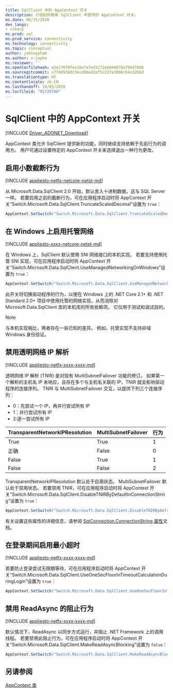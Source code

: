 ```yaml
---
title: SqlClient 中的 AppContext 开关
description: 介绍如何使用 SqlClient 中提供的 AppContext 开关。
ms.date: 06/15/2020
dev_langs:
- csharp
ms.prod: sql
ms.prod_service: connectivity
ms.technology: connectivity
ms.topic: conceptual
author: johnnypham
ms.author: v-jopha
ms.reviewer: ''
ms.openlocfilehash: e2e27070fee16e7a7e55272eb044870a704d70db
ms.sourcegitcommit: c7f40918dc3ecdb0ed2ef5c237a3996cb4cd268d
ms.translationtype: HT
ms.contentlocale: zh-CN
ms.lasthandoff: 10/05/2020
ms.locfileid: "91725748"
---
```

# <a name="appcontext-switches-in-sqlclient"></a>SqlClient 中的 AppContext 开关

[!INCLUDE [Driver_ADONET_Download](../../includes/driver_adonet_download.md)]

AppContext 类允许 SqlClient 提供新的功能，同时继续支持依赖于先前行为的调用方。 用户可通过设置特定的 AppContext 开关来选择退出一种行为更改。

## <a name="enabling-decimal-truncation-behavior"></a>启用小数截断行为

[!INCLUDE [appliesto-netfx-netcore-netst-md](../../includes/appliesto-netfx-netcore-netst-md.md)]

从 Microsoft.Data.SqlClient 2.0 开始，默认舍入十进制数据，这与 SQL Server 一样。 若要启用之前的截断行为，可在应用程序启动时将 AppContext 开关“Switch.Microsoft.Data.SqlClient.TruncateScaledDecimal”设置为 `true`：

```csharp
AppContext.SetSwitch("Switch.Microsoft.Data.SqlClient.TruncateScaledDecimal", true);
```

## <a name="enabling-managed-networking-on-windows"></a>在 Windows 上启用托管网络

[!INCLUDE [appliesto-xxxx-netcore-netst-md](../../includes/appliesto-xxxx-netcore-netst-md.md)]

在 Windows 上，SqlClient 默认使用 SNI 网络接口的本机实现。 若要支持使用托管 SNI 实现，可在应用程序启动时将 AppContext 开关“Switch.Microsoft.Data.SqlClient.UseManagedNetworkingOnWindows”设置为 `true`：

```csharp
AppContext.SetSwitch("Switch.Microsoft.Data.SqlClient.UseManagedNetworkingOnWindows", true);
```

此开关将切换驱动程序的行为，以便在 Windows 上的 .NET Core 2.1+ 和 .NET Standard 2.0+ 项目中使用托管的网络实现，从而消除对 Microsoft.Data.SqlClient 库的本机库的所有依赖项。 它仅用于测试和调试目的。

> [!NOTE]
> 与本机实现相比，两者存在一些已知的差异。 例如，托管实现不支持非域 Windows 身份验证。

## <a name="disabling-transparent-network-ip-resolution"></a>禁用透明网络 IP 解析

[!INCLUDE [appliesto-netfx-xxxx-xxxx-md](../../includes/appliesto-netfx-xxxx-xxxx-md.md)]

透明网络 IP 解析 (TNIR) 是对现有 MultiSubnetFailover 功能的修订。 如果第一个解析的主机名 IP 未响应，且存在多个与主机名关联的 IP，TNIR 就会影响驱动程序的连接序列。 TNIR 与 MultiSubnetFailover 交互，以提供下列三个连接序列：<br />
* 0：先尝试一个 IP，再并行尝试所有 IP
* 1：并行尝试所有 IP
* 2:逐一尝试所有 IP

|TransparentNetworkIPResolution|MultiSubnetFailover|行为|
|--------|--------|--------|
|True|True|1|
|正确|False|0|
|False|True|1|
|False|False|2|

TransparentNetworkIPResolution 默认处于启用状态。 MultiSubnetFailover 默认处于禁用状态。 若要禁用 TNIR，可在应用程序启动时将 AppContext 开关“Switch.Microsoft.Data.SqlClient.DisableTNIRByDefaultInConnectionString”设置为 `true`：

```csharp
AppContext.SetSwitch("Switch.Microsoft.Data.SqlClient.DisableTNIRByDefaultInConnectionString", true);
```

有关设置这些属性的详细信息，请参阅 [SqlConnection.ConnectionString 属性](/dotnet/api/microsoft.data.sqlclient.sqlconnection.connectionstring)文档。 

## <a name="enable-a-minimum-timeout-during-login"></a>在登录期间启用最小超时

[!INCLUDE [appliesto-netfx-xxxx-xxxx-md](../../includes/appliesto-netfx-xxxx-xxxx-md.md)]

若要防止登录尝试无限期等待，可在应用程序启动时将 AppContext 开关“Switch.Microsoft.Data.SqlClient.UseOneSecFloorInTimeoutCalculationDuringLogin”设置为 `true`：

```csharp
AppContext.SetSwitch("Switch.Microsoft.Data.SqlClient.UseOneSecFloorInTimeoutCalculationDuringLogin", false);
```

## <a name="disable-blocking-behavior-of-readasync"></a>禁用 ReadAsync 的阻止行为

[!INCLUDE [appliesto-netfx-xxxx-xxxx-md](../../includes/appliesto-netfx-xxxx-xxxx-md.md)]

默认情况下，ReadAsync 以同步方式运行，并阻止 .NET Framework 上的调用线程。 若要禁用此阻止行为，可在应用程序启动时将 AppContext 开关“Switch.Microsoft.Data.SqlClient.MakeReadAsyncBlocking”设置为 `false`：

```csharp
AppContext.SetSwitch("Switch.Microsoft.Data.SqlClient.MakeReadAsyncBlocking", false);
```

## <a name="see-also"></a>另请参阅

[AppContext 类](/dotnet/api/system.appcontext?view=netcore-3.1)
